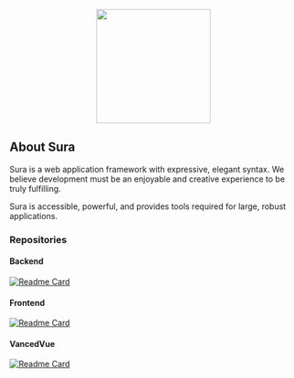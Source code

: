 <p align="center"><a href="#">
<img src="https://avatars.githubusercontent.com/u/78104442?s=200&v=4" width="200">
</a></p>

## About Sura

Sura is a web application framework with expressive, elegant syntax. We believe development must be an enjoyable and creative experience to be truly fulfilling. 

Sura is accessible, powerful, and provides tools required for large, robust applications.

### Repositories

#### Backend

[![Readme Card](https://github-readme-stats.vercel.app/api/pin/?username=suralabs&repo=sura)](https://github.com/suralabs/sura)

#### Frontend

[![Readme Card](https://github-readme-stats.vercel.app/api/pin/?username=suralabs&repo=app)](https://github.com/suralabs/app)

#### VancedVue

[![Readme Card](https://github-readme-stats.vercel.app/api/pin/?username=suralabs&repo=vancedvue)](https://github.com/suralabs/vancedvue)
